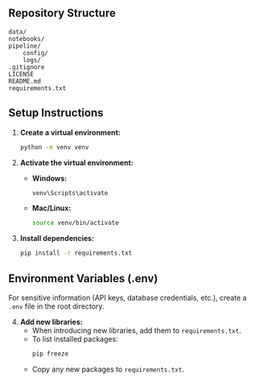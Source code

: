 ## Repository Structure

```
data/
notebooks/
pipeline/
	config/
	logs/
.gitignore
LICENSE
README.md
requirements.txt
```


## Setup Instructions

1. **Create a virtual environment:**
	```sh
	python -m venv venv
	```

2. **Activate the virtual environment:**
	- **Windows:**
	  ```sh
	  venv\Scripts\activate
	  ```
	- **Mac/Linux:**
	  ```sh
	  source venv/bin/activate
	  ```

3. **Install dependencies:**
	```sh
	pip install -r requirements.txt
	```


## Environment Variables (.env)

For sensitive information (API keys, database credentials, etc.), create a `.env` file in the root directory.


4. **Add new libraries:**
	 - When introducing new libraries, add them to `requirements.txt`.
	 - To list installed packages:
		 ```sh
		 pip freeze
		 ```
	 - Copy any new packages to `requirements.txt`.

